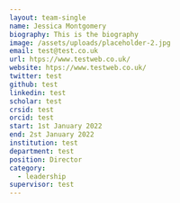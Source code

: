 ```yaml
---
layout: team-single
name: Jessica Montgomery
biography: This is the biography
image: /assets/uploads/placeholder-2.jpg
email: test@test.co.uk
url: htps://www.testweb.co.uk/
website: htps://www.testweb.co.uk/
twitter: test
github: test
linkedin: test
scholar: test
crsid: test
orcid: test
start: 1st January 2022
end: 2st January 2022
institution: test
department: test
position: Director
category:
  - leadership
supervisor: test
---
```

